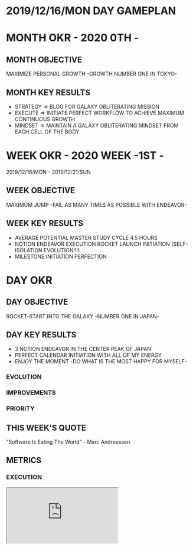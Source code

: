 # 2019/12/16/MON DAY GAMEPLAN

# MONTH OKR - 2020 0TH -

## MONTH OBJECTIVE

MAXIMIZE PERSONAL GROWTH -GROWTH NUMBER ONE IN TOKYO-

## MONTH KEY RESULTS

- STRATEGY => BLOG FOR GALAXY OBLITERATING MISSION
- EXECUTE => INITIATE PERFECT WORKFLOW TO ACHIEVE MAXIMUM CONTINUOUS GROWTH
- MINDSET => MAINTAIN A GALAXY OBLITERATING MINDSET FROM EACH CELL OF THE BODY

# WEEK OKR - 2020 WEEK -1ST -

2019/12/16/MON - 2019/12/21/SUN

## WEEK OBJECTIVE

MAXIMUM JUMP -FAIL AS MANY TIMES AS POSSIBLE WITH ENDEAVOR-

## WEEK KEY RESULTS

- AVERAGE POTENTIAL MASTER STUDY CYCLE 4.5 HOURS
- NOTION ENDEAVOR EXECUTION ROCKET LAUNCH INITIATION (SELF-ISOLATION EVOLUTION!!!)
- MILESTONE INITIATION PERFECTION

# DAY OKR

## DAY OBJECTIVE

ROCKET-START INTO THE GALAXY -NUMBER ONE IN JAPAN-

## DAY KEY RESULTS

- 3 NOTION ENDEAVOR IN THE CENTER PEAK OF JAPAN
- PERFECT CALENDAR INITIATION WITH ALL OF MY ENERGY
- ENJOY THE MOMENT -DO WHAT IS THE MOST HAPPY FOR MYSELF-

### EVOLUTION

### IMPROVEMENTS

### PRIORITY

## THIS WEEK'S QUOTE

"Software Is Eating The World" - Marc Andreessen

## METRICS

### EXECUTION

<div class="responsive-iframe">
<iframe src="https://docs.google.com/spreadsheets/d/e/2PACX-1vQPChZIMBYA1pyBBxd6DrRA151NgPqMwiFTKUG06h-B40vOIrABCnEvU8GfecnaCF-9xh2AM9F9KjPH/pubchart?oid=1305042255&amp;format=interactive"></iframe>
</div>
